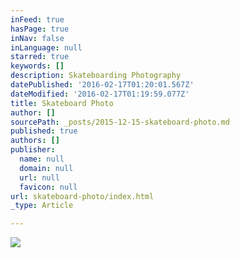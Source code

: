 ```yaml
---
inFeed: true
hasPage: true
inNav: false
inLanguage: null
starred: true
keywords: []
description: Skateboarding Photography
datePublished: '2016-02-17T01:20:01.567Z'
dateModified: '2016-02-17T01:19:59.077Z'
title: Skateboard Photo
author: []
sourcePath: _posts/2015-12-15-skateboard-photo.md
published: true
authors: []
publisher:
  name: null
  domain: null
  url: null
  favicon: null
url: skateboard-photo/index.html
_type: Article

---
```

![](https://s3-us-west-2.amazonaws.com/the-grid-img/p/e4fe4662dc07f376ca35a0cc380e2ecd4a4e86c5.jpg)